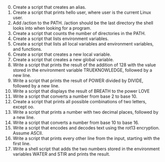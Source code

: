 0. Create a script that creates an alias.
1.  Create a script that prints hello user, where user is the current Linux user.
2.  Add /action to the PATH. /action should be the last directory the shell looks into when looking for a program.
3.  Create a script that counts the number of directories in the PATH.
4.  Create a script that lists environment variables.
5.  Create a script that lists all local variables and environment variables, and functions.
6.  Create a script that creates a new local variable.
7.  Create a script that creates a new global variable.
8.  Write a script that prints the result of the addition of 128 with the value stored in the environment variable TRUEKNOWLEDGE, followed by a new line.
9.  Write a script that prints the result of POWER divided by DIVIDE, followed by a new line.
10.  Write a script that displays the result of BREATH to the power LOVE
11.  Write a script that converts a number from base 2 to base 10.
12.  Create a script that prints all possible combinations of two letters, except oo.
13.  Write a script that prints a number with two decimal places, followed by a new line.
14.  Write a script that converts a number from base 10 to base 16.
15.  Write a script that encodes and decodes text using the rot13 encryption. Assume ASCII.
16.  Write a script that prints every other line from the input, starting with the first line.
17.  Write a shell script that adds the two numbers stored in the environment variables WATER and STIR and prints the result.
